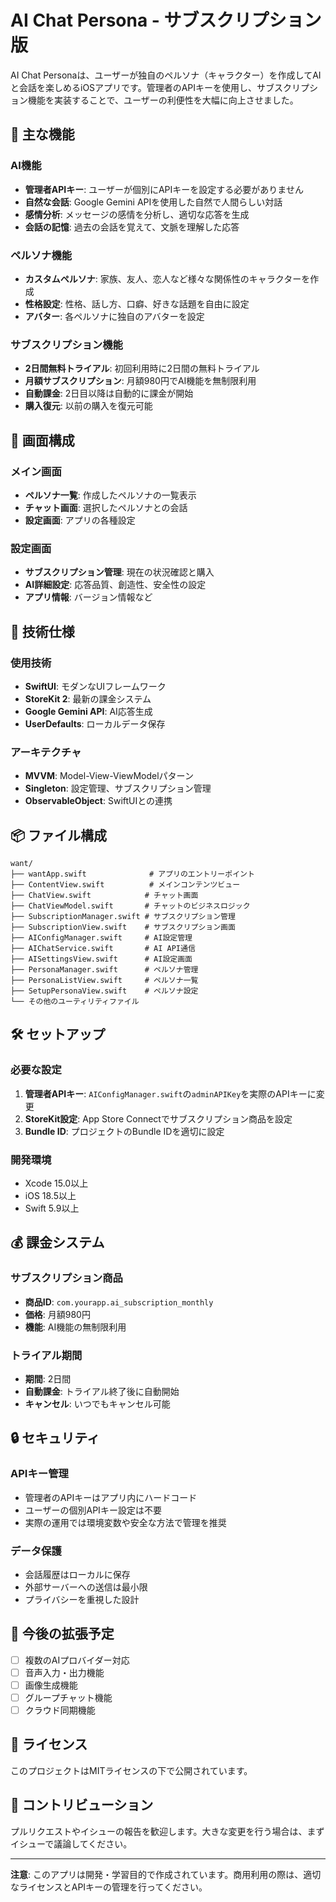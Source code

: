 # AI Chat Persona - サブスクリプション版

AI Chat Personaは、ユーザーが独自のペルソナ（キャラクター）を作成してAIと会話を楽しめるiOSアプリです。管理者のAPIキーを使用し、サブスクリプション機能を実装することで、ユーザーの利便性を大幅に向上させました。

## 🚀 主な機能

### AI機能
- **管理者APIキー**: ユーザーが個別にAPIキーを設定する必要がありません
- **自然な会話**: Google Gemini APIを使用した自然で人間らしい対話
- **感情分析**: メッセージの感情を分析し、適切な応答を生成
- **会話の記憶**: 過去の会話を覚えて、文脈を理解した応答

### ペルソナ機能
- **カスタムペルソナ**: 家族、友人、恋人など様々な関係性のキャラクターを作成
- **性格設定**: 性格、話し方、口癖、好きな話題を自由に設定
- **アバター**: 各ペルソナに独自のアバターを設定

### サブスクリプション機能
- **2日間無料トライアル**: 初回利用時に2日間の無料トライアル
- **月額サブスクリプション**: 月額980円でAI機能を無制限利用
- **自動課金**: 2日目以降は自動的に課金が開始
- **購入復元**: 以前の購入を復元可能

## 📱 画面構成

### メイン画面
- **ペルソナ一覧**: 作成したペルソナの一覧表示
- **チャット画面**: 選択したペルソナとの会話
- **設定画面**: アプリの各種設定

### 設定画面
- **サブスクリプション管理**: 現在の状況確認と購入
- **AI詳細設定**: 応答品質、創造性、安全性の設定
- **アプリ情報**: バージョン情報など

## 🔧 技術仕様

### 使用技術
- **SwiftUI**: モダンなUIフレームワーク
- **StoreKit 2**: 最新の課金システム
- **Google Gemini API**: AI応答生成
- **UserDefaults**: ローカルデータ保存

### アーキテクチャ
- **MVVM**: Model-View-ViewModelパターン
- **Singleton**: 設定管理、サブスクリプション管理
- **ObservableObject**: SwiftUIとの連携

## 📦 ファイル構成

```
want/
├── wantApp.swift              # アプリのエントリーポイント
├── ContentView.swift          # メインコンテンツビュー
├── ChatView.swift            # チャット画面
├── ChatViewModel.swift       # チャットのビジネスロジック
├── SubscriptionManager.swift # サブスクリプション管理
├── SubscriptionView.swift    # サブスクリプション画面
├── AIConfigManager.swift     # AI設定管理
├── AIChatService.swift       # AI API通信
├── AISettingsView.swift      # AI設定画面
├── PersonaManager.swift      # ペルソナ管理
├── PersonaListView.swift     # ペルソナ一覧
├── SetupPersonaView.swift    # ペルソナ設定
└── その他のユーティリティファイル
```

## 🛠️ セットアップ

### 必要な設定
1. **管理者APIキー**: `AIConfigManager.swift`の`adminAPIKey`を実際のAPIキーに変更
2. **StoreKit設定**: App Store Connectでサブスクリプション商品を設定
3. **Bundle ID**: プロジェクトのBundle IDを適切に設定

### 開発環境
- Xcode 15.0以上
- iOS 18.5以上
- Swift 5.9以上

## 💰 課金システム

### サブスクリプション商品
- **商品ID**: `com.yourapp.ai_subscription_monthly`
- **価格**: 月額980円
- **機能**: AI機能の無制限利用

### トライアル期間
- **期間**: 2日間
- **自動課金**: トライアル終了後に自動開始
- **キャンセル**: いつでもキャンセル可能

## 🔒 セキュリティ

### APIキー管理
- 管理者のAPIキーはアプリ内にハードコード
- ユーザーの個別APIキー設定は不要
- 実際の運用では環境変数や安全な方法で管理を推奨

### データ保護
- 会話履歴はローカルに保存
- 外部サーバーへの送信は最小限
- プライバシーを重視した設計

## 🚀 今後の拡張予定

- [ ] 複数のAIプロバイダー対応
- [ ] 音声入力・出力機能
- [ ] 画像生成機能
- [ ] グループチャット機能
- [ ] クラウド同期機能

## 📄 ライセンス

このプロジェクトはMITライセンスの下で公開されています。

## 🤝 コントリビューション

プルリクエストやイシューの報告を歓迎します。大きな変更を行う場合は、まずイシューで議論してください。

---

**注意**: このアプリは開発・学習目的で作成されています。商用利用の際は、適切なライセンスとAPIキーの管理を行ってください。 